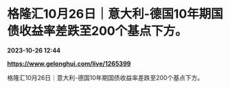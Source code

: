 # 格隆汇10月26日｜意大利-德国10年期国债收益率差跌至200个基点下方。

**2023-10-26 12:44**

**https://www.gelonghui.com/live/1265399**

格隆汇10月26日｜意大利-德国10年期国债收益率差跌至200个基点下方。